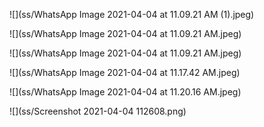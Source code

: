 ![](ss/WhatsApp Image 2021-04-04 at 11.09.21 AM (1).jpeg)


![](ss/WhatsApp Image 2021-04-04 at 11.09.21 AM.jpeg)


![](ss/WhatsApp Image 2021-04-04 at 11.09.21 AM.jpeg)


![](ss/WhatsApp Image 2021-04-04 at 11.17.42 AM.jpeg)


![](ss/WhatsApp Image 2021-04-04 at 11.20.16 AM.jpeg)


![](ss/Screenshot 2021-04-04 112608.png)
